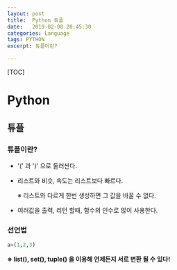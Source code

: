 ```yaml
---
layout: post
title:  Python 튜플
date:   2019-02-08 20:45:30
categories: Language
tags: PYTHON
excerpt: 튜플이란?

---
```


[TOC]





# Python

## 튜플

### 튜플이란?

- '(' 과 ')' 으로 둘러싼다.

- 리스트와 비슷, 속도는 리스트보다 빠르다.

  ※ 리스트와 다르게 한번 생성하면 그 값을 바꿀 수 없다.

- 여러값을 출력, 리턴 할때, 함수의 인수로 많이 사용한다.



### 선언법

``` python
a=(1,2,3)
```

**※ list(), set(), tuple() 을 이용해 언제든지 서로 변환 될 수 있다!**